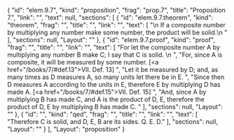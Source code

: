 {
  "id": "elem.9.7",
  "kind": "proposition",
  "frag": "prop.7",
  "title": "Proposition 7.",
  "link": "",
  "text": null,
  "sections": [
    {
      "id": "elem.9.7.theorem",
      "kind": "theorem",
      "frag": "",
      "title": "",
      "link": "",
      "text": [
        "\n       If a composite number by multiplying any number make some number, the product will be solid.\n      "
      ],
      "sections": null,
      "Layout": ""
    },
    {
      "id": "elem.9.7.proof",
      "kind": "proof",
      "frag": "",
      "title": "",
      "link": "",
      "text": [
        "For let the composite number A by multiplying any number B make C; I say that C is solid. \n      ",
        "For, since A is composite, it will be measured by some number. [<a href=\"/books/7/#def.13\">VII. Def. 13</a>] ",
        "Let it be measured by D; and, as many times as D measures A, so many units let there be in E. ",
        "Since then D measures A according to the units in E, therefore E by multiplying D has made A. [<a href=\"/books/7/#def.15\">VII. Def. 15</a>] ",
        "And, since A by multiplying B has made C, and A is the product of D, E, therefore the product of D, E by multiplying B has made C. "
      ],
      "sections": null,
      "Layout": ""
    },
    {
      "id": "",
      "kind": "qed",
      "frag": "",
      "title": "",
      "link": "",
      "text": [
        "Therefore C is solid, and D, E, B are its sides. Q. E. D."
      ],
      "sections": null,
      "Layout": ""
    }
  ],
  "Layout": "proposition"
}
